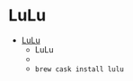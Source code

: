 # LuLu
- [LuLu](https://objective-see.com/products/lulu.html)
  -  LuLu
  - 
  - `brew cask install lulu`
